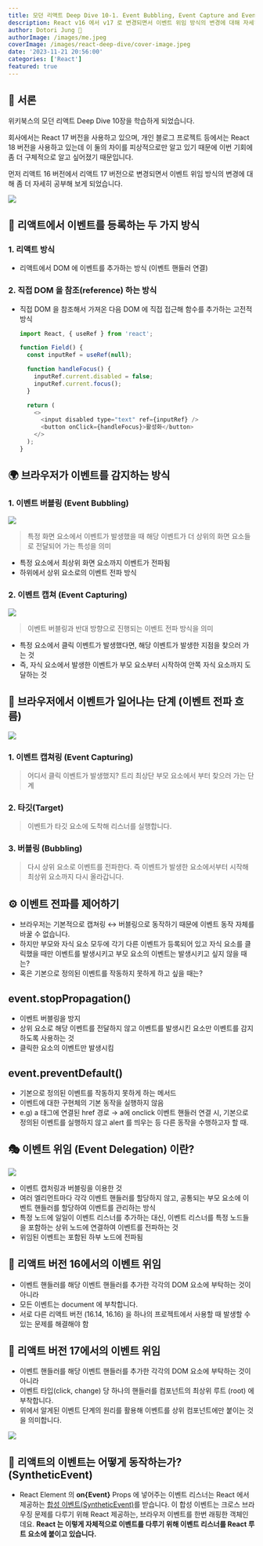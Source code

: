 ```yaml
---
title: 모던 리액트 Deep Dive 10-1. Event Bubbling, Event Capture and Event Delegation
description: React v16 에서 v17 로 변경되면서 이벤트 위임 방식의 변경에 대해 자세히 알아봅니다.
author: Dotori Jung 🌰
authorImage: /images/me.jpeg
coverImage: /images/react-deep-dive/cover-image.jpeg
date: '2023-11-21 20:56:00'
categories: ['React']
featured: true
---
```


## 📖 서론

위키북스의 모던 리액트 Deep Dive 10장을 학습하게 되었습니다.

회사에서는 React 17 버전을 사용하고 있으며, 개인 블로그 프로젝트 등에서는 React 18 버전을 사용하고 있는데 이 둘의 차이를 피상적으로만 알고 있기 때문에 이번 기회에 좀 더 구체적으로 알고 싶어졌기 때문입니다.

먼저 리액트 16 버전에서 리액트 17 버전으로 변경되면서 이벤트 위임 방식의 변경에 대해 좀 더 자세히 공부해 보게 되었습니다.

![](/images/react-deep-dive/231121.jpeg)

## 🌌 리액트에서 이벤트를 등록하는 두 가지 방식

### 1. 리액트 방식

- 리액트에서 DOM 에 이벤트를 추가하는 방식 (이벤트 핸들러 연결)

### 2. 직접 DOM 을 참조(reference) 하는 방식

- 직접 DOM 을 참조해서 가져온 다음 DOM 에 직접 접근해 함수를 추가하는 고전적 방식

  ```javascript
  import React, { useRef } from 'react';

  function Field() {
    const inputRef = useRef(null);

    function handleFocus() {
      inputRef.current.disabled = false;
      inputRef.current.focus();
    }

    return (
      <>
        <input disabled type="text" ref={inputRef} />
        <button onClick={handleFocus}>활성화</button>
      </>
    );
  }
  ```

## 🌍 브라우저가 이벤트를 감지하는 방식

### 1. 이벤트 버블링 (Event Bubbling)

![](https://joshua1988.github.io/images/posts/web/javascript/event/event-bubble.png)

> 특정 화면 요소에서 이벤트가 발생했을 때 해당 이벤트가 더 상위의 화면 요소들로 전달되어 가는 특성을 의미

- 특정 요소에서 최상위 화면 요소까지 이벤트가 전파됨
- 하위에서 상위 요소로의 이벤트 전파 방식

### 2. 이벤트 캡쳐 (Event Capturing)

![](https://joshua1988.github.io/images/posts/web/javascript/event/event-capture.png)

> 이벤트 버블링과 반대 방향으로 진행되는 이벤트 전파 방식을 의미

- 특정 요소에서 클릭 이벤트가 발생했다면, 해당 이벤트가 발생한 지점을 찾으러 가는 것
- 즉, 자식 요소에서 발생한 이벤트가 부모 요소부터 시작하여 안쪽 자식 요소까지 도달하는 것

## 🛁 브라우저에서 이벤트가 일어나는 단계 (이벤트 전파 흐름)

![](https://www.freecodecamp.org/news/content/images/2021/09/image-21.png)

### 1. 이벤트 캡쳐링 (Event Capturing)

> 어디서 클릭 이벤트가 발생했지? 트리 최상단 부모 요소에서 부터 찾으러 가는 단계

### 2. 타깃(Target)

> 이벤트가 타깃 요소에 도착해 리스너를 실행합니다.

### 3. 버블링 (Bubbling)

> 다시 상위 요소로 이벤트를 전파한다. 즉 이벤트가 발생한 요소에서부터 시작해 최상위 요소까지 다시 올라갑니다.

## ⚙️ 이벤트 전파를 제어하기

- 브라우저는 기본적으로 캡쳐링 ↔️ 버블링으로 동작하기 때문에 이벤트 동작 자체를 바꿀 수 없습니다.
- 하지만 부모와 자식 요소 모두에 각기 다른 이벤트가 등록되어 있고 자식 요소를 클릭했을 때만 이벤트를 발생시키고 부모 요소의 이벤트는 발생시키고 싶지 않을 때는?
- 혹은 기본으로 정의된 이벤트를 작동하지 못하게 하고 싶을 때는?

## event.stopPropagation()

- 이벤트 버블링을 방지
- 상위 요소로 해당 이벤트를 전달하지 않고 이벤트를 발생시킨 요소만 이벤트를 감지하도록 사용하는 것
- 클릭한 요소의 이벤트만 발생시킴

## event.preventDefault()

- 기본으로 정의된 이벤트를 작동하지 못하게 하는 메서드
- 이벤트에 대한 구현체의 기본 동작을 실행하지 않음
- e.g) a 태그에 연결된 href 경로 → a에 onclick 이벤트 핸들러 연결 시, 기본으로 정의된 이벤트를 실행하지 않고 alert 를 띄우는 등 다른 동작을 수행하고자 할 때.

## 🎭 이벤트 위임 (Event Delegation) 이란?

![](https://christianheilmann.com/wp-content/uploads/2020/11/back-to-basics.png)

- 이벤트 캡처링과 버블링을 이용한 것
- 여러 엘리먼트마다 각각 이벤트 핸들러를 할당하지 않고, 공통되는 부모 요소에 이벤트 핸들러를 할당하여 이벤트를 관리하는 방식
- 특정 노드에 일일이 이벤트 리스너를 추가하는 대신, 이벤트 리스너를 특정 노드들을 포함하는 상위 노드에 연결하여 이벤트를 전파하는 것
- 위임된 이벤트는 포함된 하부 노드에 전파됨

## 🐞 리액트 버전 16에서의 이벤트 위임

- 이벤트 핸들러를 해당 이벤트 핸들러를 추가한 각각의 DOM 요소에 부탁하는 것이 아니라
- 모든 이벤트는 document 에 부착합니다.
- 서로 다른 리액트 버전 (16.14, 16.16) 을 하나의 프로젝트에서 사용할 때 발생할 수 있는 문제를 해결해야 함

## 🥯 리액트 버전 17에서의 이벤트 위임

- 이벤트 핸들러를 해당 이벤트 핸들러를 추가한 각각의 DOM 요소에 부탁하는 것이 아니라
- 이벤트 타입(click, change) 당 하나의 핸들러를 컴포넌트의 최상위 루트 (root) 에 부착합니다.
- 위에서 알게된 이벤트 단계의 원리를 활용해 이벤트를 상위 컴포넌트에만 붙이는 것을 의미합니다.

![](https://legacy.reactjs.org/static/bb4b10114882a50090b8ff61b3c4d0fd/21cdd/react_17_delegation.png)

## 👻 리액트의 이벤트는 어떻게 동작하는가? (SyntheticEvent)

- React Element 의 **on{Event}** Props 에 넣어주는 이벤트 리스너는 React 에서 제공하는 [합성 이벤트(SyntheticEvent)](https://ko.reactjs.org/docs/events.html)를 받습니다. 이 합성 이벤트는 크로스 브라우징 문제를 다루기 위해 React 제공하는, 브라우저 이벤트를 한번 래핑한 객체인데요. **React 는 이렇게 자체적으로 이벤트를 다루기 위해 이벤트 리스너를 React 루트 요소에 붙이고 있습니다.**

